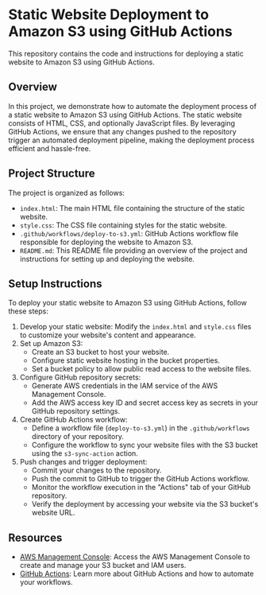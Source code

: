 # Static Website Deployment to Amazon S3 using GitHub Actions

This repository contains the code and instructions for deploying a static website to Amazon S3 using GitHub Actions.

## Overview

In this project, we demonstrate how to automate the deployment process of a static website to Amazon S3 using GitHub Actions. The static website consists of HTML, CSS, and optionally JavaScript files. By leveraging GitHub Actions, we ensure that any changes pushed to the repository trigger an automated deployment pipeline, making the deployment process efficient and hassle-free.

## Project Structure

The project is organized as follows:

- `index.html`: The main HTML file containing the structure of the static website.
- `style.css`: The CSS file containing styles for the static website.
- `.github/workflows/deploy-to-s3.yml`: GitHub Actions workflow file responsible for deploying the website to Amazon S3.
- `README.md`: This README file providing an overview of the project and instructions for setting up and deploying the website.

## Setup Instructions

To deploy your static website to Amazon S3 using GitHub Actions, follow these steps:

1. Develop your static website: Modify the `index.html` and `style.css` files to customize your website's content and appearance.
2. Set up Amazon S3:
   - Create an S3 bucket to host your website.
   - Configure static website hosting in the bucket properties.
   - Set a bucket policy to allow public read access to the website files.
3. Configure GitHub repository secrets:
   - Generate AWS credentials in the IAM service of the AWS Management Console.
   - Add the AWS access key ID and secret access key as secrets in your GitHub repository settings.
4. Create GitHub Actions workflow:
   - Define a workflow file (`deploy-to-s3.yml`) in the `.github/workflows` directory of your repository.
   - Configure the workflow to sync your website files with the S3 bucket using the `s3-sync-action` action.
5. Push changes and trigger deployment:
   - Commit your changes to the repository.
   - Push the commit to GitHub to trigger the GitHub Actions workflow.
   - Monitor the workflow execution in the "Actions" tab of your GitHub repository.
   - Verify the deployment by accessing your website via the S3 bucket's website URL.

## Resources

- [AWS Management Console](https://aws.amazon.com/console/): Access the AWS Management Console to create and manage your S3 bucket and IAM users.
- [GitHub Actions](https://docs.github.com/en/actions): Learn more about GitHub Actions and how to automate your workflows.



